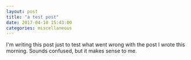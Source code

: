 ```yaml
---
layout: post
title: "a test post"
date: 2017-04-18 15:43:00
categories: miscellaneous
---
```


I'm writing this post just to test what went wrong with the post I wrote this morning. Sounds confused, but it makes sense to me.